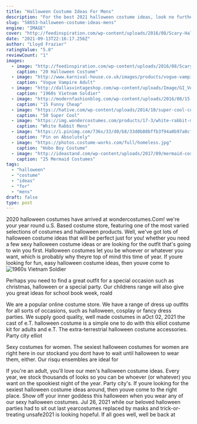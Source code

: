```yaml
---
title: "Halloween Costume Ideas For Mens"
description: "For the best 2021 halloween costume ideas, look no further than spirit halloween, your one-stop shop for women's costumes, men's costumes, kids' costumes and more! with over"
slug: "58653-halloween-costume-ideas-mens"
engine: "IMAGE"
cover: "http://feedinspiration.com/wp-content/uploads/2016/08/Scary-Halloween-Costumes.jpg"
date: "2021-09-13T22:16:17.256Z"
author: "Lloyd Frazier"
ratingValue: "5.0"
reviewCount: "1"
images:
  - image: "http://feedinspiration.com/wp-content/uploads/2016/08/Scary-Halloween-Costumes.jpg"
    caption: "20 Halloween Costume"
  - image: "http://www.karnival-house.co.uk/images/products/vogue-vampire-fancy-dress-costume-for-men25741.jpg"
    caption: "Vogue Vampire Adult"
  - image: "http://dallasvintageshop.com/wp-content/uploads/Image/GI_Vet_60s.jpg"
    caption: "1960s Vietnam Soldier"
  - image: "http://modernfashionblog.com/wp-content/uploads/2016/08/15-Funny-Cheap-Easy-Homemade-Halloween-Costumes-2016-3.jpg"
    caption: "15 Funny Cheap"
  - image: "https://hative.com/wp-content/uploads/2014/10/super-cool-costume-ideas/36-slenderman-costume.jpg"
    caption: "50 Super Cool"
  - image: "https://img.wondercostumes.com/products/17-3/white-rabbit-mens-costume.jpg"
    caption: "White Rabbit Mens"
  - image: "https://i.pinimg.com/736x/33/d0/b8/33d0b88bffb3f94a0b97a8cfe127f15e--halloween-costumes-adult-funny-costumes.jpg"
    caption: "Pin on Absolutely"
  - image: "https://photos.costume-works.com/full/homeless.jpg"
    caption: "Hobo Boy Costume"
  - image: "http://ideastand.com/wp-content/uploads/2017/09/mermaid-costume-diy/13-mermaid-costume-diy-ideas-tutorials.jpg"
    caption: "25 Mermaid Costumes"
tags:
  - "halloween"
  - "costume"
  - "ideas"
  - "for"
  - "mens"
draft: false
type: post
---
```


2020 halloween costumes have arrived at wondercostumes.Com! we're your year round u.S. Based costume store, featuring one of the most varied selections of costumes and halloween products. Well, we've got lots of halloween costume ideas that will be perfect just for you! whether you need a few sexy halloween costume ideas or are looking for the outfit that's going to win you first. Halloween costumes let you be whoever or whatever you want, which is probably why theyre top of mind this time of year. If youre looking for fun, easy halloween costume ideas, then youve come to
![1960s Vietnam Soldier](http://dallasvintageshop.com/wp-content/uploads/Image/GI_Vet_60s.jpg "1960s Vietnam Soldier")

Perhaps you need to find a great outfit for a special occasion such as christmas, halloween or a special party. Our childrens range will also give you great ideas for school book week, roald
<!--inArticleAds-->

<!--galleryOne-->

We are a popular online costume store. We have a range of dress up outfits for all sorts of occasions, such as halloween, cosplay or fancy dress parties. We supply good quality, well made costumes in aOct 02, 2021 the cast of e.T. halloween costume is a simple one to do with this elliot costume kit for adults and e.T. The extra-terrestrial halloween costume accessories. Party city elliot
<!--inArticleAds-->

<!--galleryTwo-->

Sexy costumes for women. The sexiest halloween costumes for women are right here in our stockand you dont have to wait until halloween to wear them, either. Our risqu ensembles are ideal for
<!--galleryThree-->

If you're an adult, you'll love our men's halloween costume ideas. Every year, we stock thousands of looks so you can be whoever (or whatever) you want on the spookiest night of the year. Party city's. If youre looking for the sexiest halloween costume ideas around, then youve come to the right place. Show off your inner goddess this halloween when you wear any of our sexy halloween costumes. Jul 26, 2021 while our beloved halloween parties had to sit out last yearcostumes replaced by masks and trick-or-treating unsafe2021 is looking hopeful. If all goes well, well be back at